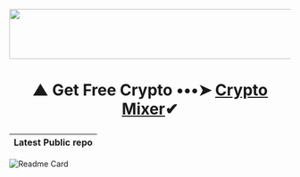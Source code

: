 <p align="center">
  <img width="728" height="90" src="https://media.giphy.com/media/NcSRM70PbxRbR0PMZJ/giphy.gif">
</p>

# <p align="center"> ▲ Get Free Crypto •••➤ <a href="https://www.gate.io/ref/3301721">Crypto Mixer</a>✔ </center>

| Latest Public repo                 |
:------------------------- |
![Readme Card](https://github-readme-stats.vercel.app/api/pin/?username=HACKERS-GE&repo=HACKERSGE)
